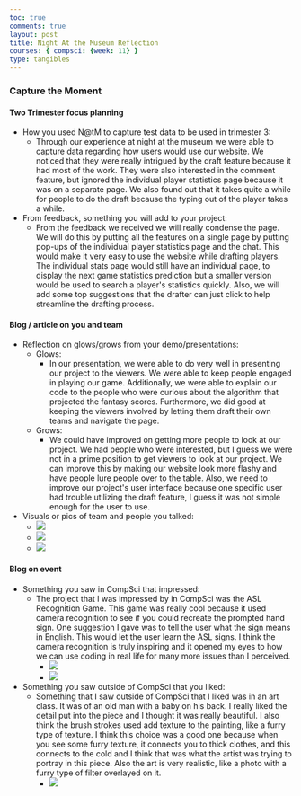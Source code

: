 ```yaml
---
toc: true
comments: true
layout: post
title: Night At the Museum Reflection
courses: { compsci: {week: 11} }
type: tangibles
---
```


### Capture the Moment

#### Two Trimester focus planning
- How you used N@tM to capture test data to be used in trimester 3:
   - Through our experience at night at the museum we were able to capture data regarding how users would use our website. We noticed that they were really intrigued by the draft feature because it had most of the work. They were also interested in the comment feature, but ignored the individual player statistics page because it was on a separate page. We also found out that it takes quite a while for people to do the draft because the typing out of the player takes a while.
- From feedback, something you will add to your project:
   - From the feedback we received we will really condense the page. We will do this by putting all the features on a single page by putting pop-ups of the individual player statistics page and the chat. This would make it very easy to use the website while drafting players. The individual stats page would still have an individual page, to display the next game statistics prediction but a smaller version would be used to search a player's statistics quickly. Also, we will add some top suggestions that the drafter can just click to help streamline the drafting process.

#### Blog / article on you and team
- Reflection on glows/grows from your demo/presentations:
   - Glows:
      - In our presentation, we were able to do very well in presenting our project to the viewers. We were able to keep people engaged in playing our game. Additionally, we were able to explain our code to the people who were curious about the algorithm that projected the fantasy scores. Furthermore, we did good at keeping the viewers involved by letting them draft their own teams and navigate the page.
   - Grows:
      - We could have improved on getting more people to look at our project. We had people who were interested, but I guess we were not in a prime position to get viewers to look at our project. We can improve this by making our website look more flashy and have people lure people over to the table. Also, we need to improve our project's user interface because one specific user had trouble utilizing the draft feature, I guess it was not simple enough for the user to use.
- Visuals or pics of team and people you talked: 
   - ![](https://cdn.discordapp.com/attachments/1195050889728241735/1207889994417709066/IMG_3141.jpg?ex=65e14a38&is=65ced538&hm=ccc9071ba0c30984c260e4b287b0f767711f48873a44a92f31f6de676b36bb4b&)
   - ![](https://cdn.discordapp.com/attachments/1195050889728241735/1207942798188355624/IMG_5559.jpg?ex=65e17b65&is=65cf0665&hm=fe8e9a1324d9dd95406a01b8b22fb7464f123e512e04aa2254da0a924567199b&)
   - ![](https://cdn.discordapp.com/attachments/1195050889728241735/1207942773232115732/IMG_5563.jpg?ex=65e17b5f&is=65cf065f&hm=8395c55b5ef1e688675d04046a40679b845f7f64cd4c46522bfcb7285730ad65&)

#### Blog on event
- Something you saw in CompSci that impressed:
   - The project that I was impressed by in CompSci was the ASL Recognition Game. This game was really cool because it used camera recognition to see if you could recreate the prompted hand sign. One suggestion I gave was to tell the user what the sign means in English. This would let the user learn the ASL signs. I think the camera recognition is truly inspiring and it opened my eyes to how we can use coding in real life for many more issues than I perceived.
      - ![](https://cdn.discordapp.com/attachments/1195050889728241735/1207889991989071872/IMG_3144.jpg?ex=65e14a37&is=65ced537&hm=fb7bf7d3f9ffeb4e924b888cc049aa1c3479c845187498caaf53e1aaeeaafd17&)
      - ![](https://cdn.discordapp.com/attachments/1195050889728241735/1207889991129104495/IMG_3143.jpg?ex=65e14a37&is=65ced537&hm=490b11a90c1100525bf2f83f9284b793d0341f9bb146a04ef78310060a2f5c8b&)
- Something you saw outside of CompSci that you liked:
   - Something that I saw outside of CompSci that I liked was in an art class. It was of an old man with a baby on his back. I really liked the detail put into the piece and I thought it was really beautiful. I also think the brush strokes used add texture to the painting, like a furry type of texture. I think this choice was a good one because when you see some furry texture, it connects you to thick clothes, and this connects to the cold and I think that was what the artist was trying to portray in this piece. Also the art is very realistic, like a photo with a furry type of filter overlayed on it.
      - ![](https://cdn.discordapp.com/attachments/1195050889728241735/1207889778025177219/IMG_6230.jpg?ex=65e14a04&is=65ced504&hm=547a73eb72034d955cfd81e7b846afee85acd97586d8bfe1a3dd2e2a92bb8027&)
